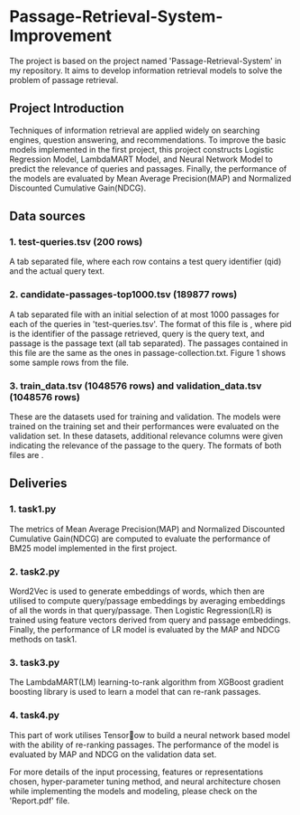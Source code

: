 # Passage-Retrieval-System-Improvement
The project is based on the project named 'Passage-Retrieval-System' in my repository. It aims to develop information retrieval models to solve the problem of passage retrieval. 

## Project Introduction 
Techniques of information retrieval are applied widely on searching engines, question answering, and recommendations. To improve the basic models implemented in the first project, this project constructs Logistic Regression Model, LambdaMART Model, and Neural Network Model to predict the relevance of queries and passages. Finally, the performance of the models are evaluated by Mean Average Precision(MAP) and Normalized Discounted Cumulative Gain(NDCG).

## Data sources
### 1. test-queries.tsv (200 rows)
A tab separated file, where each row contains a test query identifier (qid) and the actual query text.

### 2. candidate-passages-top1000.tsv (189877 rows)
A tab separated file with an initial selection of at most 1000 passages for each of the queries in 'test-queries.tsv'. The format of this file is <qid pid query passage>, where pid is the identifier of the passage retrieved, query is the query text, and passage is the passage text (all tab separated). The passages contained in this file are the same as the ones in passage-collection.txt. Figure 1 shows some sample rows from the file.

### 3. train_data.tsv (1048576 rows) and validation_data.tsv (1048576 rows)
These are the datasets used for training and validation. The models were trained on the training set and their performances were evaluated on the validation set. In these datasets, additional relevance columns were given indicating the relevance of the passage to the query. The formats of both files are <qid pid query passage relevancy>. 

## Deliveries

### 1. task1.py
The metrics of Mean Average Precision(MAP) and Normalized Discounted Cumulative Gain(NDCG) are computed to evaluate the performance of BM25 model implemented in the first project. 

### 2. task2.py
Word2Vec is used to generate embeddings of words, which then are utilised to compute query/passage embeddings by averaging embeddings of all the words in that query/passage. Then Logistic Regression(LR) is trained using feature vectors derived from query and passage embeddings. Finally, the performance of LR model is evaluated by the MAP and NDCG methods on task1.

### 3. task3.py
The LambdaMART(LM) learning-to-rank algorithm from XGBoost gradient boosting library is used to learn a model that can re-rank passages. 

### 4. task4.py
This part of work utilises Tensor￿ow to build a neural network based model with the ability of re-ranking passages. The performance of the model is evaluated by MAP and NDCG on the validation data set.

For more details of the input processing, features or representations chosen, hyper-parameter tuning method, and neural architecture chosen while implementing the models and modeling, please check on the 'Report.pdf' file. 
